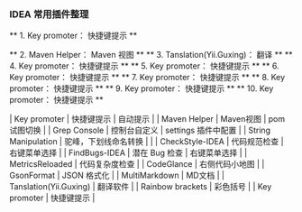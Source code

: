 ### IDEA 常用插件整理
** 1. Key promoter： 快捷键提示 **


** 2. Maven Helper： Maven 视图 **
** 3. Tanslation(Yii.Guxing)： 翻译 **
** 4. Key promoter： 快捷键提示 **
** 5. Key promoter： 快捷键提示 **
** 6. Key promoter： 快捷键提示 **
** 7. Key promoter： 快捷键提示 **
** 8. Key promoter： 快捷键提示 **
** 9. Key promoter： 快捷键提示 **
** 10. Key promoter： 快捷键提示 **




| Key promoter | 快捷键提示 | 自动提示 |
| Maven Helper | Maven视图 | pom 试图切换 |
| Grep Console | 控制台自定义 | settings 插件中配置 |
| String Manipulation | 驼峰，下划线命名转换 |  |
| CheckStyle-IDEA | 代码规范检查 | 右键菜单选择 |
| FindBugs-IDEA	| 潜在 Bug 检查 | 右键菜单选择 |
| MetricsReloaded | 代码复杂度检查 | 
| CodeGlance | 右侧代码小地图 | 
| GsonFormat | JSON 格式化 |
| MultiMarkdown | MD文档 |
| Tanslation(Yii.Guxing) | 翻译软件 |
| Rainbow brackets | 彩色括号 |
| Key promoter | 快捷键提示 |
